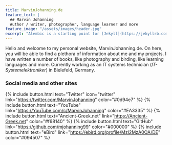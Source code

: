 ```yaml
---
title: MarvinJohanning.de
feature_text: |
  ## Marvin Johanning
  Author / writer, photographer, language learner and more
feature_image: "/assets/images/header.jpg"
excerpt: "Alembic is a starting point for [Jekyll](https://jekyllrb.com/) projects. Rather than starting from scratch, this boilerplate is designed to get the ball rolling immediately. Install it, configure it, tweak it, push it."
---
```


Hello and welcome to my personal website, MarvinJohanning.de. On here, you will be able to find a plethora of information about me and my projects. I have written a number of books, like photography and birding, like learning languages and more. Currently working as an IT systems technician (_IT-Systemelektroniker_) in Bielefeld, Germany. 

### Social media and other sites
{% include button.html text="Twitter" icon="twitter" link="https://twitter.com/MarvinJohanning" color="#0d94e7" %} {% include button.html text="YouTube" link="https://YouTube.com/c/MarvinJohanning" color="#EA3335" %} {% include button.html text="Ancient-Greek.net" link="https://Ancient-Greek.net" color="#f68140" %} {% include button.html text="GitHub" link="https://github.com/mjohanning99" color="#000000" %} {% include button.html text="eBird" link="https://ebird.org/profile/MzI2MzA0OA/DE" color="#094507" %}


